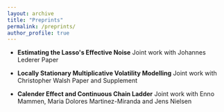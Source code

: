 ```yaml
---
layout: archive
title: "Preprints"
permalink: /preprints/
author_profile: true
---
```




*   **Estimating the Lasso's Effective Noise**
    Joint work with Johannes Lederer 
    Paper


*   **Locally Stationary Multiplicative Volatility Modelling**
    Joint work with Christopher Walsh
    Paper and Supplement 


*   **Calender Effect and Continuous Chain Ladder**
    Joint work with Enno Mammen, Maria Dolores Martinez-Miranda and Jens Nielsen

